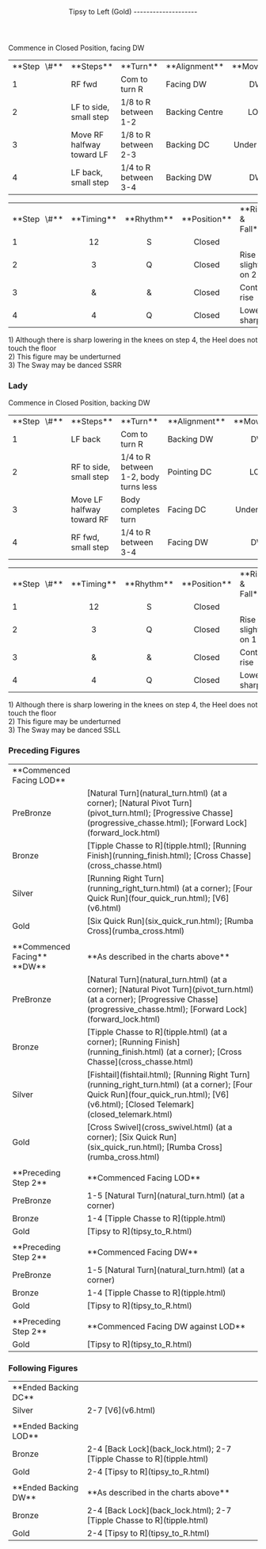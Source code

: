 <header>Tipsy to Left (Gold)
--------------------

 </header>Commence in Closed Position, facing DW

 <table class="style1"> <tbody><tr> <td style="width:10%">**Step<span style="color:white">\_</span>\#**</td> <td style="width:38%">**Steps**</td> <td style="width:20%">**Turn**</td> <td style="width:16%">**Alignment**</td> <td style="width:16%;text-align:center">**Moving**</td> </tr> <tr> <td>1</td> <td>RF fwd</td> <td>Com to turn R</td> <td>Facing DW</td> <td style="text-align:center">DW</td> </tr> <tr> <td>2</td> <td>LF to side, small step</td> <td>1/8 to R between 1-2</td> <td>Backing Centre</td> <td style="text-align:center">LOD</td> </tr> <tr> <td>3</td> <td>Move RF halfway toward LF</td> <td>1/8 to R between 2-3</td> <td>Backing DC</td> <td style="text-align:center">Under Body</td> </tr> <tr> <td>4</td> <td>LF back, small step</td> <td>1/4 to R between 3-4</td> <td>Backing DW</td> <td style="text-align:center">DW</td> </tr> </tbody></table>

 <table class="style1"> <tbody><tr> <td style="width:10%">**Step<span style="color:white">\_</span>\#**</td> <td style="width:10%;text-align:center">**Timing**</td> <td style="width:10%;text-align:center">**Rhythm**</td> <td style="width:20%;text-align:center">**Position**</td> <td style="width:30%">**Rise &amp; Fall**</td> <td style="width:10%;text-align:center">**Sway**</td> <td style="width:10%;text-align:right">**Footwork**</td> </tr> <tr> <td>1</td> <td style="text-align:center">12</td> <td style="text-align:center">S</td> <td style="text-align:center">Closed</td> <td> </td> <td style="text-align:center"> </td> <td style="text-align:right">HT</td> </tr> <tr> <td>2</td> <td style="text-align:center">3</td> <td style="text-align:center">Q</td> <td style="text-align:center">Closed</td> <td>Rise slightly on 2</td> <td style="text-align:center">L</td> <td style="text-align:right">T</td> </tr> <tr> <td>3</td> <td style="text-align:center">&amp;</td> <td style="text-align:center">&amp;</td> <td style="text-align:center">Closed</td> <td>Cont to rise</td> <td style="text-align:center">L</td> <td style="text-align:right">T</td> </tr> <tr> <td>4</td> <td style="text-align:center">4</td> <td style="text-align:center">Q</td> <td style="text-align:center">Closed</td> <td>Lower sharply</td> <td style="text-align:center">L</td> <td style="text-align:right">T</td> </tr> </tbody></table>

1\) Although there is sharp lowering in the knees on step 4, the Heel does not touch the floor  
 2) This figure may be underturned  
 3) The Sway may be danced SSRR

### Lady

Commence in Closed Position, backing DW

 <table class="style1"> <tbody><tr> <td style="width:10%">**Step<span style="color:white">\_</span>\#**</td> <td style="width:38%">**Steps**</td> <td style="width:20%">**Turn**</td> <td style="width:16%">**Alignment**</td> <td style="width:16%;text-align:center">**Moving**</td> </tr> <tr> <td>1</td> <td>LF back</td> <td>Com to turn R</td> <td>Backing DW</td> <td style="text-align:center">DW</td> </tr> <tr> <td>2</td> <td>RF to side, small step</td> <td>1/4 to R between 1-2, body turns less</td> <td>Pointing DC</td> <td style="text-align:center">LOD</td> </tr> <tr> <td>3</td> <td>Move LF halfway toward RF</td> <td>Body completes turn</td> <td>Facing DC</td> <td style="text-align:center">Under Body</td> </tr> <tr> <td>4</td> <td>RF fwd, small step</td> <td>1/4 to R between 3-4</td> <td>Facing DW</td> <td style="text-align:center">DW</td> </tr> </tbody></table>

 <table class="style1"> <tbody><tr> <td style="width:10%">**Step<span style="color:white">\_</span>\#**</td> <td style="width:10%;text-align:center">**Timing**</td> <td style="width:10%;text-align:center">**Rhythm**</td> <td style="width:20%;text-align:center">**Position**</td> <td style="width:30%">**Rise &amp; Fall**</td> <td style="width:10%;text-align:center">**Sway**</td> <td style="width:10%;text-align:right">**Footwork**</td> </tr> <tr> <td>1</td> <td style="text-align:center">12</td> <td style="text-align:center">S</td> <td style="text-align:center">Closed</td> <td> </td> <td style="text-align:center"> </td> <td style="text-align:right">HT</td> </tr> <tr> <td>2</td> <td style="text-align:center">3</td> <td style="text-align:center">Q</td> <td style="text-align:center">Closed</td> <td>Rise slightly on 1</td> <td style="text-align:center">R</td> <td style="text-align:right">T</td> </tr> <tr> <td>3</td> <td style="text-align:center">&amp;</td> <td style="text-align:center">&amp;</td> <td style="text-align:center">Closed</td> <td>Cont to rise</td> <td style="text-align:center">R</td> <td style="text-align:right">T</td> </tr> <tr> <td>4</td> <td style="text-align:center">4</td> <td style="text-align:center">Q</td> <td style="text-align:center">Closed</td> <td>Lower sharply</td> <td style="text-align:center">R</td> <td style="text-align:right">T</td> </tr> </tbody></table>

1\) Although there is sharp lowering in the knees on step 4, the Heel does not touch the floor  
 2) This figure may be underturned  
 3) The Sway may be danced SSLL

### Preceding Figures

 <table> <tbody><tr> <td style="width:30%">**Commenced Facing LOD**</td> <td> </td> </tr> <tr> <td style="width:30%">PreBronze</td> <td> [Natural Turn](natural_turn.html) (at a corner); [Natural Pivot Turn](pivot_turn.html); [Progressive Chasse](progressive_chasse.html); [Forward Lock](forward_lock.html) </td> </tr> <tr> <td style="width:30%">Bronze</td> <td> [Tipple Chasse to R](tipple.html); [Running Finish](running_finish.html); [Cross Chasse](cross_chasse.html) </td> </tr> <tr> <td style="width:30%">Silver</td> <td> [Running Right Turn](running_right_turn.html) (at a corner); [Four Quick Run](four_quick_run.html); [V6](v6.html) </td> </tr> <tr> <td style="width:30%">Gold</td> <td> [Six Quick Run](six_quick_run.html); [Rumba Cross](rumba_cross.html) </td> </tr> <tr> <td style="width:30%"> </td> <td> </td> </tr> <tr> <td style="width:30%">**Commenced Facing** **DW**</td> <td>**As described in the charts above**</td> </tr> <tr> <td style="width:30%">PreBronze</td> <td> [Natural Turn](natural_turn.html) (at a corner); [Natural Pivot Turn](pivot_turn.html) (at a corner); [Progressive Chasse](progressive_chasse.html); [Forward Lock](forward_lock.html) </td> </tr> <tr> <td style="width:30%">Bronze</td> <td> [Tipple Chasse to R](tipple.html) (at a corner); [Running Finish](running_finish.html) (at a corner); [Cross Chasse](cross_chasse.html) </td> </tr> <tr> <td style="width:30%">Silver</td> <td> [Fishtail](fishtail.html); [Running Right Turn](running_right_turn.html) (at a corner); [Four Quick Run](four_quick_run.html); [V6](v6.html); [Closed Telemark](closed_telemark.html) </td> </tr> <tr> <td style="width:30%">Gold</td> <td> [Cross Swivel](cross_swivel.html) (at a corner); [Six Quick Run](six_quick_run.html); [Rumba Cross](rumba_cross.html) </td> </tr> <tr> <td style="width:30%"> </td> <td> </td> </tr> <tr> <td style="width:30%">**Preceding Step 2**</td> <td>**Commenced Facing LOD**</td> </tr> <tr> <td style="width:30%">PreBronze</td> <td> 1-5 [Natural Turn](natural_turn.html) (at a corner) </td> </tr> <tr> <td style="width:30%">Bronze</td> <td> 1-4 [Tipple Chasse to R](tipple.html) </td> </tr> <tr> <td style="width:30%">Gold</td> <td> [Tipsy to R](tipsy_to_R.html) </td> </tr> <tr> <td style="width:30%"> </td> <td> </td> </tr> <tr> <td style="width:30%">**Preceding Step 2**</td> <td>**Commenced Facing DW**</td> </tr> <tr> <td style="width:30%">PreBronze</td> <td> 1-5 [Natural Turn](natural_turn.html) (at a corner) </td> </tr> <tr> <td style="width:30%">Bronze</td> <td> 1-4 [Tipple Chasse to R](tipple.html) </td> </tr> <tr> <td style="width:30%">Gold</td> <td> [Tipsy to R](tipsy_to_R.html) </td> </tr> <tr> <td style="width:30%"> </td> <td> </td> </tr> <tr> <td style="width:30%">**Preceding Step 2**</td> <td>**Commenced Facing DW against LOD**</td> </tr> <tr> <td style="width:30%">Gold</td> <td> [Tipsy to R](tipsy_to_R.html) </td> </tr> </tbody></table>

### Following Figures

 <table> <tbody><tr> <td>**Ended Backing DC**</td> <td> </td> </tr> <tr> <td>Silver</td> <td> 2-7 [V6](v6.html) </td> </tr> <tr> <td> </td> <td> </td> </tr> <tr> <td>**Ended Backing LOD**</td> <td> </td> </tr> <tr> <td style="width:30%">Bronze</td> <td> 2-4 [Back Lock](back_lock.html); 2-7 [Tipple Chasse to R](tipple.html) </td> </tr> <tr> <td>Gold</td> <td> 2-4 [Tipsy to R](tipsy_to_R.html) </td> </tr> <tr> <td> </td> <td> </td> </tr> <tr> <td>**Ended Backing DW**</td> <td>**As described in the charts above**</td> </tr> <tr> <td style="width:30%">Bronze</td> <td> 2-4 [Back Lock](back_lock.html); 2-7 [Tipple Chasse to R](tipple.html) </td> </tr> <tr> <td>Gold</td> <td> 2-4 [Tipsy to R](tipsy_to_R.html) </td> </tr> </tbody></table>